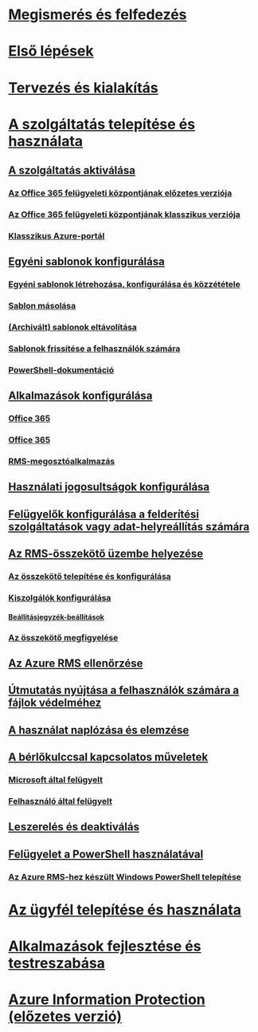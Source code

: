 # [Megismerés és felfedezés](/rights-management/understand-explore/azure-rights-management)
# [Első lépések](/rights-management/get-started/requirements-azure-rms)
# [Tervezés és kialakítás](/rights-management/plan-design/deployment-roadmap)
# [A szolgáltatás telepítése és használata](activate-service.md)
## [A szolgáltatás aktiválása](activate-service.md)
### [Az Office 365 felügyeleti központjának előzetes verziója](activate-office365-preview.md)
### [Az Office 365 felügyeleti központjának klasszikus verziója](activate-office365-classic.md)
### [Klasszikus Azure-portál](activate-azure-classic.md)
## [Egyéni sablonok konfigurálása](configure-custom-templates.md)
### [Egyéni sablonok létrehozása, konfigurálása és közzététele](create-template.md) 
### [Sablon másolása](copy-template.md)
### [(Archivált) sablonok eltávolítása](remove-template.md) 
### [Sablonok frissítése a felhasználók számára](refresh-templates.md)
### [PowerShell-dokumentáció](configure-templates-with-powershell.md)
## [Alkalmazások konfigurálása](configure-applications.md)
### [Office 365](configure-office365.md)
### [Office 365](configure-office-apps.md)
### [RMS-megosztóalkalmazás](configure-sharing-app.md)
## [Használati jogosultságok konfigurálása](configure-usage-rights.md)
## [Felügyelők konfigurálása a felderítési szolgáltatások vagy adat-helyreállítás számára](configure-super-users.md)
## [Az RMS-összekötő üzembe helyezése](deploy-rms-connector.md)
### [Az összekötő telepítése és konfigurálása](install-configure-rms-connector.md)
### [Kiszolgálók konfigurálása](configure-servers-rms-connector.md)
#### [Beállításjegyzék-beállítások](rms-connector-registry-settings.md)
### [Az összekötő megfigyelése](monitor-rms-connector.md)
## [Az Azure RMS ellenőrzése](verify.md)
## [Útmutatás nyújtása a felhasználók számára a fájlok védelméhez](help-users.md)
## [A használat naplózása és elemzése](log-analyze-usage.md)
## [A bérlőkulccsal kapcsolatos műveletek](operations-tenant-key.md)
### [Microsoft által felügyelt](operations-microsoft-managed-tenant-key.md)
### [Felhasználó által felügyelt](operations-customer-managed-tenant-key.md)
## [Leszerelés és deaktiválás](decommission-deactivate.md)
## [Felügyelet a PowerShell használatával](administer-powershell.md)
### [Az Azure RMS-hez készült Windows PowerShell telepítése](install-powershell.md)
# [Az ügyfél telepítése és használata](/rights-management/rms-client/use-client)
# [Alkalmazások fejlesztése és testreszabása](/rights-management/develop/developers-guide)
# [Azure Information Protection (előzetes verzió)](/rights-management/information-protection/what-is-information-protection)


<!--HONumber=Jul16_HO3-->


